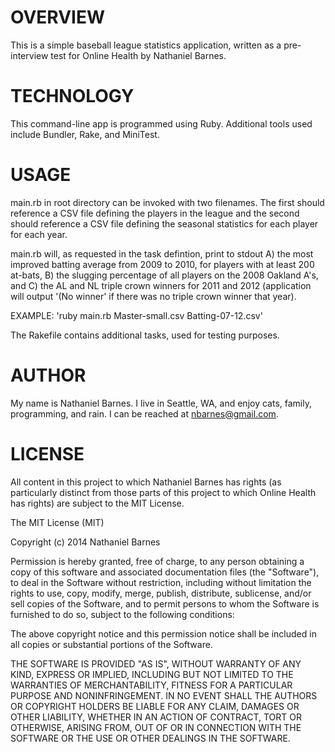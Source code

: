 OVERVIEW
========
This is a simple baseball league statistics application, written as a pre-interview
test for Online Health by Nathaniel Barnes.

TECHNOLOGY
==========
This command-line app is programmed using Ruby.  Additional tools used
include Bundler, Rake, and MiniTest.

USAGE
======
main.rb in root directory can be invoked with two filenames.  The first should
reference a CSV file defining the players in the league and the second should
reference a CSV file defining the seasonal statistics for each player for each
year.

main.rb will, as requested in the task defintion, print to stdout A) the most
improved batting average from 2009 to 2010, for players with at least 200
at-bats, B) the slugging percentage of all players on the 2008 Oakland A's,
and C) the AL and NL triple crown winners for 2011 and 2012 (application will
output '(No winner' if there was no triple crown winner that year).


EXAMPLE: 'ruby main.rb Master-small.csv Batting-07-12.csv'

The Rakefile contains additional tasks, used for testing purposes.

AUTHOR
======
My name is Nathaniel Barnes.  I live in Seattle, WA, and enjoy cats, family,
programming, and rain.  I can be reached at nbarnes@gmail.com.

LICENSE
=======
All content in this project to which Nathaniel Barnes has rights (as
particularly distinct from those parts of this project to which Online Health
has rights) are subject to the MIT License.

The MIT License (MIT)

Copyright (c) 2014 Nathaniel Barnes

Permission is hereby granted, free of charge, to any person obtaining a copy
of this software and associated documentation files (the "Software"), to deal
in the Software without restriction, including without limitation the rights
to use, copy, modify, merge, publish, distribute, sublicense, and/or sell
copies of the Software, and to permit persons to whom the Software is
furnished to do so, subject to the following conditions:

The above copyright notice and this permission notice shall be included in
all copies or substantial portions of the Software.

THE SOFTWARE IS PROVIDED "AS IS", WITHOUT WARRANTY OF ANY KIND, EXPRESS OR
IMPLIED, INCLUDING BUT NOT LIMITED TO THE WARRANTIES OF MERCHANTABILITY,
FITNESS FOR A PARTICULAR PURPOSE AND NONINFRINGEMENT. IN NO EVENT SHALL THE
AUTHORS OR COPYRIGHT HOLDERS BE LIABLE FOR ANY CLAIM, DAMAGES OR OTHER
LIABILITY, WHETHER IN AN ACTION OF CONTRACT, TORT OR OTHERWISE, ARISING FROM,
OUT OF OR IN CONNECTION WITH THE SOFTWARE OR THE USE OR OTHER DEALINGS IN
THE SOFTWARE.